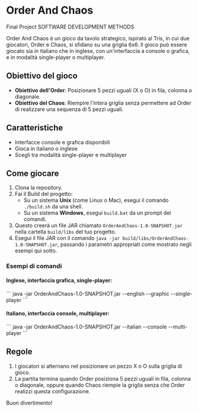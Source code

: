 # Order And Chaos
Final Project SOFTWARE DEVELOPMENT METHODS

Order And Chaos è un gioco da tavolo strategico, ispirato al Tris, in cui due giocatori, Order e Chaos, si sfidano su una griglia 6x6. Il gioco può essere giocato sia in italiano che in inglese, con un'interfaccia a console o grafica, e in modalità single-player o multiplayer.

## Obiettivo del gioco

- **Obiettivo dell'Order**: Posizionare 5 pezzi uguali (X o O) in fila, colonna o diagonale.
- **Obiettivo del Chaos**: Riempire l'intera griglia senza permettere ad Order di realizzare una sequenza di 5 pezzi uguali.

## Caratteristiche

- Interfacce console e grafica disponibili
- Gioca in italiano o inglese
- Scegli tra modalità single-player e multiplayer

## Come giocare

1. Clona la repository.
2. Fai il Build del progetto:
   - Su un sistema **Unix** (come Linux o Mac), esegui il comando `./build.sh` da una shell.
   - Su un sistema **Windows**, esegui `build.bat` da un prompt dei comandi.
3. Questo creerà un file JAR chiamato `OrderAndChaos-1.0-SNAPSHOT.jar` nella cartella `build/libs` del tuo progetto.
4. Esegui il file JAR con il comando `java -jar build/libs/OrderAndChaos-1.0-SNAPSHOT.jar`, passando i parametri appropriati come mostrato negli esempi qui sotto.

### Esempi di comandi

#### Inglese, interfaccia grafica, single-player:

\```
java -jar OrderAndChaos-1.0-SNAPSHOT.jar --english --graphic --single-player
\```

#### Italiano, interfaccia console, multiplayer:

\```
java -jar OrderAndChaos-1.0-SNAPSHOT.jar --italian --console --multi-player
\```

## Regole

1. I giocatori si alternano nel posizionare un pezzo X o O sulla griglia di gioco.
2. La partita termina quando Order posiziona 5 pezzi uguali in fila, colonna o diagonale, oppure quando Chaos riempie la griglia senza che Order realizzi questa configurazione.

Buon divertimento!

